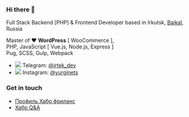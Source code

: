 ### Hi there 👋

Full Stack Backend [PHP] & Frontend Developer based in Irkutsk, <a href="https://baikal.place?from=github" target="_blank">Baikal</a>, Russia

Master of ❤ **WordPress** [ WooCommerce ],  
PHP, JavaScript [ Vue.js, Node.js, Express ]  
Pug, SCSS, Gulp, Webpack

- ![](https://cdn4.iconfinder.com/data/icons/social-media-and-logos-11/32/Logo_telegram_Airplane_Air_plane_paper_airplane-33-24.png) Telegram: <a href="https://telegram.me/irtek_dev" target="_blank">@irtek_dev</a>
- ![](https://cdn0.iconfinder.com/data/icons/social-and-online-logos/40/Instagram-21.png) Instagram: <a href="https://www.instagram.com/yurginets/" target="_blank">@yurginets</a>

### Get in touch

- <a href="https://freelance.habr.com/freelancers/irtek" target="_blank">Профиль Хабр фриланс</a>
- <a href="https://qna.habr.com/user/irtek" target="_blank">Хабр Q&A</a>

